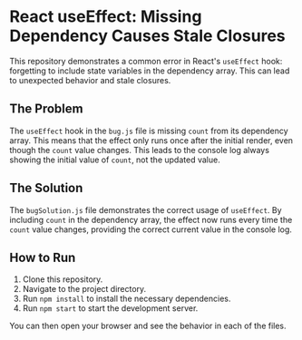 # React useEffect: Missing Dependency Causes Stale Closures

This repository demonstrates a common error in React's `useEffect` hook: forgetting to include state variables in the dependency array.  This can lead to unexpected behavior and stale closures.

## The Problem

The `useEffect` hook in the `bug.js` file is missing `count` from its dependency array. This means that the effect only runs once after the initial render, even though the `count` value changes.  This leads to the console log always showing the initial value of `count`, not the updated value.

## The Solution

The `bugSolution.js` file demonstrates the correct usage of `useEffect`. By including `count` in the dependency array, the effect now runs every time the `count` value changes, providing the correct current value in the console log.

## How to Run

1. Clone this repository.
2. Navigate to the project directory.
3. Run `npm install` to install the necessary dependencies.
4. Run `npm start` to start the development server.

You can then open your browser and see the behavior in each of the files.